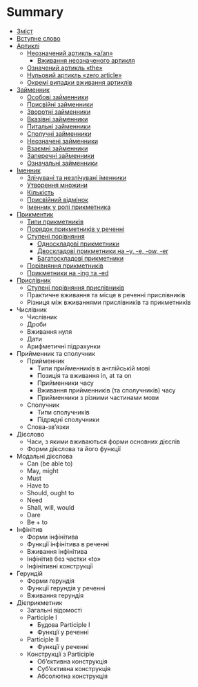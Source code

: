 # Summary

* [Зміст](README.md)
* [Вступне слово](vstup.md)
* [Артиклі](1/artikl.md)
   * [Неозначений артикль «a/an»](1/neoznachenii_artikl_aan.md)
       * [Вживання неозначеного артикля](1/vzhivannya_neoznachenogo_artiklya.md)
   * [Означений артикль «the»](1/oznachenii_artikl_the.md)
   * [Нульовий артикль «zero article»](1/nulovii_artikl_zero_article.md)
   * [Окремi випадки вживання артиклiв](1/okremi_vipadki_vzhivannya_artikliv.md)
* [Займенник](2/zaimennik.md)
   * [Особовi займенники](2/osobovi_zaimenniki.md)
   * [Присвiйнi займенники](2/prisviini_zaimenniki.md)
   * [Зворотнi займенники](2/zvorotni_zaimenniki.md)
   * [Вказiвнi займенники](2/vkazivni_zaimenniki.md)
   * [Питальнi займенники](2/pitalni_zaimenniki.md)
   * [Сполучнi займенники](2/spoluchni_zaimenniki.md)
   * [Неозначенi займенники](2/neoznacheni_zaimenniki.md)
   * [Взаємнi займенники](2/vzamni_zaimenniki.md)
   * [Заперечнi займенники](2/zaperechni_zaimenniki.md)
   * [Означальнi займенники](2/oznachalni_zaimenniki.md)
* [Iменник](3/imennik.md)
   * [Злiчуванi та незлiчуванi iменники](3/zlichuvani_ta_nezlichuvani_imenniki.md)
   * [Утворення множини](3/utvorennya_mnozhini.md)
   * [Кiлькiсть](3/kilkist.md)
   * [Пpисвiйний вiдмiнок](3/ppisviinii_vidminok.md)
   * [Іменник у ролі прикметника](3/mennik_u_rol_prikmetnika.md)
* [Прикментик](4/prikmentik.md)
   * [Типи прикметникiв](4/tipi_prikmetnikiv.md)
   * [Порядок прикметникiв у реченнi](4/poryadok_prikmetnikiv_u_rechenni.md)
   * [Ступенi порiвняння](4/stupeni_porivnyannya.md)
       * [Односкладовi прикметники](4/odnoskladovi_prikmetniki.md)
       * [Двоскладовi прикметники на –y, -e, -ow, -er](4/dvoskladovi_prikmetniki_na_y,_-e,_-ow,_-er.md)
       * [Багатоскладові прикметники](4/dvoskladovi_ta_bagatoskladovi_prikmetniki.md)
   * [Порiвняння прикметникiв](4/porivnyannya_prikmetnikiv.md)
   * [Прикметники на -ing та -ed](4/prikmetniki_na_-ing_ta_-ed.md)
* [Прислiвник](5/prislivnik.md)
   * [Cтупенi порiвняння прислiвникiв](5/ctupeni_porivnyannya_prislivnikiv.md)
   * Практичне вживання та мiсце в реченнi прислiвникiв
   * Рiзниця мiж вживаннями прислiвникiв та прикметникiв
* Числiвник
   * Числiвник
   * Дроби
   * Вживання нуля
   * Дати
   * Арифметичні підрахунки
* Прийменник та cполучник
   * Прийменник
       * Tипи прийменникiв в англiйськiй мовi
       * Позицiя та вживання in, at та on
       * Прийменники часу
       * Вживання прийменникiв (та сполучникiв) часу
       * Прийменники з рiзними частинами мови
   * Сполучник
       * Типи сполучникiв
       * Пiдряднi сполучники
   * Слова-зв’язки
* Дiєслово
   * Часи, з якими вживаються форми основних дiєслiв
   * Форми дiєслова та його функцiї
* Модальнi дiєслова
   * Can (be able to)
   * May, might
   * Must
   * Have to
   * Should, ought to
   * Need
   * Shall, will, would
   * Dare
   * Be + to
* Iнфiнiтив
   * Форми iнфiнiтива
   * Функцiї iнфiнiтива в реченнi
   * Вживання iнфiнiтива
   * Інфінітив без частки «to»
   * Iнфiнiтивнi конструкцiї
* Герундiй
   * Форми герундiя
   * Функцiї герундiя у реченнi
   * Вживання герундiя
* Дiєприкметник
   * Загальні відомості
   * Participle I
       * Будова Participle I
       * Функцiї у реченнi
   * Participle II
       * Функцiї у реченнi
   * Конструкцiї з Participle
       * Об’єктивна конструкцiя
       * Суб’єктивна конструкцiя
       * Абсолютна конструкцiя

